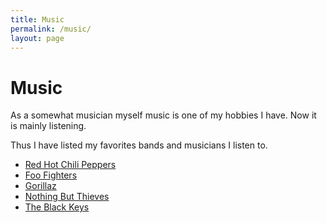 ```yaml
---
title: Music
permalink: /music/
layout: page
---
```


# Music

As a somewhat musician myself music is one of my hobbies I have. Now it is mainly listening.

Thus I have listed my favorites bands and musicians I listen to.

- [Red Hot Chili Peppers](https://redhotchilipeppers.com/)
- [Foo Fighters](https://foofighters.com/)
- [Gorillaz](https://www.gorillaz.com/)
- [Nothing But Thieves](https://www.nbthieves.com/)
- [The Black Keys](https://theblackkeys.com/)